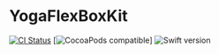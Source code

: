 # YogaFlexBoxKit

[![CI Status](https://travis-ci.com/Z-JaDe/YogaFlexBoxKit.svg?branch=master)](https://travis-ci.com/Z-JaDe/YogaFlexBoxKit)
[![CocoaPods compatible](https://img.shields.io/badge/CocoaPods-compatible-4BC51D.svg?style=flat)]
![Swift version](https://img.shields.io/badge/swift-5.0-orange.svg)
